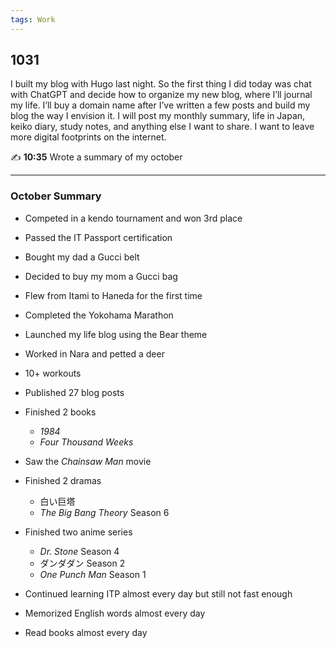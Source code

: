 ```yaml
---
tags: Work
---
```


## 1031 

I built my blog with Hugo last night. 
So the first thing I did today was chat with ChatGPT and decide how to organize my new blog, where I’ll journal my life.
I’ll buy a domain name after I’ve written a few posts and build my blog the way I envision it.
I will post my monthly summary, life in Japan, keiko diary, study notes, and anything else I want to share.
I want to leave more digital footprints on the internet.

✍️ **10:35** Wrote a summary of my october









---
### October Summary

- Competed in a kendo tournament and won 3rd place
- Passed the IT Passport certification
- Bought my dad a Gucci belt
- Decided to buy my mom a Gucci bag
- Flew from Itami to Haneda for the first time
- Completed the Yokohama Marathon
- Launched my life blog using the Bear theme
- Worked in Nara and petted a deer

- 10+ workouts
- Published 27 blog posts
- Finished 2 books
  - *1984*
  - *Four Thousand Weeks*
- Saw the *Chainsaw Man* movie
- Finished 2 dramas
  - 白い巨塔
  - *The Big Bang Theory* Season 6
- Finished two anime series
  - *Dr. Stone* Season 4
  - ダンダダン Season 2
  - *One Punch Man* Season 1

- Continued learning ITP almost every day but still not fast enough
- Memorized English words almost every day
- Read books almost every day

